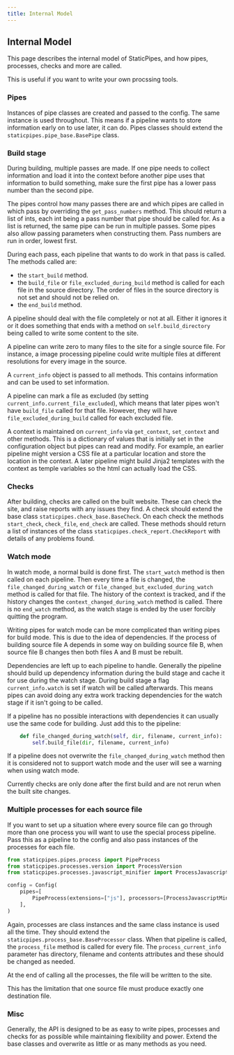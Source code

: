 ```yaml
---
title: Internal Model
---
```


## Internal Model

This page describes the internal model of StaticPipes, and how pipes, processes, checks and more are called.

This is useful if you want to write your own procssing tools.

### Pipes

Instances of pipe classes are created and passed to the config. The same instance is used throughout. This means 
if a pipeline wants to store information early on to use later, it can do. Pipes classes should extend 
the `staticpipes.pipe_base.BasePipe` class.

### Build stage

During building, multiple passes are made. If one pipe needs to collect information and load it into the context 
before another pipe uses that information to build something, make sure the first pipe has a lower pass number 
than the second pipe.

The pipes control how many passes there are and which pipes are called in which pass by overriding the `get_pass_numbers` 
method. This should return a list of ints, each int being a pass number that pipe should be called for. As a list 
is returned, the same pipe can be run in multiple passes. Some pipes also allow passing parameters when 
constructing them. Pass numbers are run in order, lowest first. 

During each pass, each pipeline that wants to do work in that pass is called. The methods called are: 

* the `start_build` method.
* the `build_file` or `file_excluded_during_build` method is called for each file in the source 
  directory. The order of files in the source directory is not set and should not be relied on.
* the `end_build` method.

A pipeline should deal with the file completely or not at all. Either it ignores it or it does something that ends 
with a method on `self.build_directory` being called to write some content to the site. 

A pipeline can write zero to many files to the site for a single source file. For instance, a image processing 
pipeline could write multiple files at different resolutions for every image in the source.

A `current_info` object is passed to all methods. This contains information and can be used to set information.

A pipeline can mark a file as excluded (by setting `current_info.current_file_excluded`), which means that later 
pipes won't have `build_file` called for that file. However, they will have `file_excluded_during_build` called for 
each excluded file.

A context is maintained on `current_info` via `get_context`, `set_context` and other methods. This is a dictionary of 
values that is initially set in the configuration object but pipes can read and modify. For example, an earlier 
pipeline might version a CSS file at a particular location and store the location in the context. A later pipeline 
might build Jinja2 templates with the context as temple variables so the html can actually load the CSS.

### Checks

After building, checks are called on the built website. These can check the site, and raise reports with any issues 
they find. A check should extend the base class `staticpipes.check_base.BaseCheck`. On each check the methods 
`start_check`, `check_file`, `end_check` are called. These methods should return a list of instances of the 
class `staticpipes.check_report.CheckReport` with details of any problems found.

### Watch mode

In watch mode, a normal build is done first. The `start_watch` method is then called on each pipeline. Then every time 
a file is changed, the `file_changed_during_watch` or `file_changed_but_excluded_during_watch` method is called for 
that file. The history of the context is tracked, and if the history changes the `context_changed_during_watch` method 
is called. There is no `end_watch` method, as the watch stage is ended by the user forcibly quitting the program.

Writing pipes for watch mode can be more complicated than writing pipes for build mode. This is due to the 
idea of dependencies. If the process of building source file A depends in some way on building source file B, 
when source file B changes then both files A and B must be rebuilt. 

Dependencies are left up to each pipeline to handle. Generally the pipeline should build up dependency information 
during the build stage and cache it for use during the watch stage. During build stage a flag 
`current_info.watch` is set if watch will be called afterwards. This means pipes can avoid doing any extra work 
tracking dependencies for the watch stage if it isn't going to be called.

If a pipeline has no possible interactions with dependencies it can usually use the same code for building. 
Just add this to the pipeline:

```python
    def file_changed_during_watch(self, dir, filename, current_info):
        self.build_file(dir, filename, current_info)
```

If a pipeline does not overwrite the `file_changed_during_watch` method then it is considered not to support 
watch mode and the user will see a warning when using watch mode.

Currently checks are only done after the first build and are not rerun when the built site changes.

### Multiple processes for each source file

If you want to set up a situation where every source file can go through more than one process you will want to 
use the special process pipeline. Pass this as a pipeline to the config and also pass instances of the processes for 
each file.


```python
from staticpipes.pipes.process import PipeProcess
from staticpipes.processes.version import ProcessVersion
from staticpipes.processes.javascript_minifier import ProcessJavascriptMinifier

config = Config(
    pipes=[
        PipeProcess(extensions=["js"], processors=[ProcessJavascriptMinifier(), ProcessVersion()]),
    ],
)
```

Again, processes are class instances and the same class instance is used all the time. They should extend the 
`staticpipes.process_base.BaseProcessor` class. When that pipeline is called, the `process_file` method is called 
for every file. The `process_current_info` parameter has directory, filename and contents attributes and these should 
be changed as needed. 

At the end of calling all the processes, the file will be written to the site. 

This has the limitation that one source file must produce exactly one destination file.

### Misc

Generally, the API is designed to be as easy to write pipes, processes and checks for as possible while maintaining 
flexibility and power. Extend the base classes and overwrite as little or as many methods as you need.

